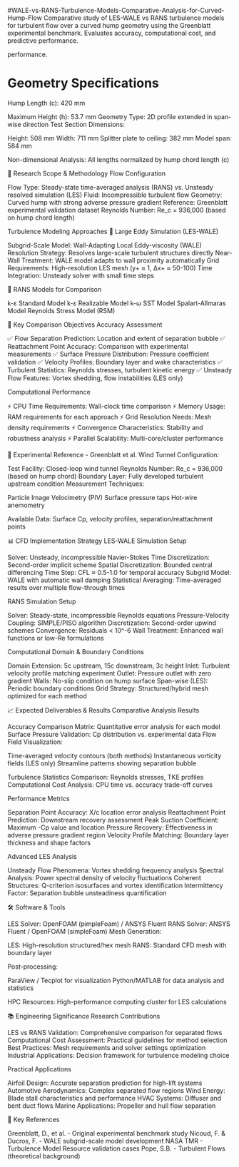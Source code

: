 #WALE-vs-RANS-Turbulence-Models-Comparative-Analysis-for-Curved-Hump-Flow
Comparative study of LES-WALE vs RANS turbulence models for turbulent flow over a curved hump geometry using the Greenblatt experimental benchmark. Evaluates accuracy, computational cost, and predictive performance.


performance.
   # Geometry Specifications

Hump Length (c): 420 mm

Maximum Height (h): 53.7 mm
Geometry Type: 2D profile extended in span-wise direction
Test Section Dimensions:

Height: 508 mm
Width: 711 mm
Splitter plate to ceiling: 382 mm
Model span: 584 mm


Non-dimensional Analysis: All lengths normalized by hump chord length (c)

🔬 Research Scope & Methodology
Flow Configuration

Flow Type: Steady-state time-averaged analysis (RANS) vs. Unsteady resolved simulation (LES)
Fluid: Incompressible turbulent flow
Geometry: Curved hump with strong adverse pressure gradient
Reference: Greenblatt experimental validation dataset
Reynolds Number: Re_c = 936,000 (based on hump chord length)

Turbulence Modeling Approaches
🌊 Large Eddy Simulation (LES-WALE)

Subgrid-Scale Model: Wall-Adapting Local Eddy-viscosity (WALE)
Resolution Strategy: Resolves large-scale turbulent structures directly
Near-Wall Treatment: WALE model adapts to wall proximity automatically
Grid Requirements: High-resolution LES mesh (y+ ≈ 1, Δx+ ≈ 50-100)
Time Integration: Unsteady solver with small time steps

🔄 RANS Models for Comparison

k-ε Standard Model
k-ε Realizable Model
k-ω SST Model
Spalart-Allmaras Model
Reynolds Stress Model (RSM)

🎯 Key Comparison Objectives
Accuracy Assessment

✅ Flow Separation Prediction: Location and extent of separation bubble
✅ Reattachment Point Accuracy: Comparison with experimental measurements
✅ Surface Pressure Distribution: Pressure coefficient validation
✅ Velocity Profiles: Boundary layer and wake characteristics
✅ Turbulent Statistics: Reynolds stresses, turbulent kinetic energy
✅ Unsteady Flow Features: Vortex shedding, flow instabilities (LES only)

Computational Performance

⚡ CPU Time Requirements: Wall-clock time comparison
⚡ Memory Usage: RAM requirements for each approach
⚡ Grid Resolution Needs: Mesh density requirements
⚡ Convergence Characteristics: Stability and robustness analysis
⚡ Parallel Scalability: Multi-core/cluster performance

🔬 Experimental Reference - Greenblatt et al.
Wind Tunnel Configuration:

Test Facility: Closed-loop wind tunnel
Reynolds Number: Re_c = 936,000 (based on hump chord)
Boundary Layer: Fully developed turbulent upstream condition
Measurement Techniques:

Particle Image Velocimetry (PIV)
Surface pressure taps
Hot-wire anemometry


Available Data: Surface Cp, velocity profiles, separation/reattachment points

📊 CFD Implementation Strategy
LES-WALE Simulation Setup

Solver: Unsteady, incompressible Navier-Stokes
Time Discretization: Second-order implicit scheme
Spatial Discretization: Bounded central differencing
Time Step: CFL ≈ 0.5-1.0 for temporal accuracy
Subgrid Model: WALE with automatic wall damping
Statistical Averaging: Time-averaged results over multiple flow-through times

RANS Simulation Setup

Solver: Steady-state, incompressible Reynolds equations
Pressure-Velocity Coupling: SIMPLE/PISO algorithm
Discretization: Second-order upwind schemes
Convergence: Residuals < 10^-6
Wall Treatment: Enhanced wall functions or low-Re formulations

Computational Domain & Boundary Conditions

Domain Extension: 5c upstream, 15c downstream, 3c height
Inlet: Turbulent velocity profile matching experiment
Outlet: Pressure outlet with zero gradient
Walls: No-slip condition on hump surface
Span-wise (LES): Periodic boundary conditions
Grid Strategy: Structured/hybrid mesh optimized for each method

📈 Expected Deliverables & Results
Comparative Analysis Results

Accuracy Comparison Matrix: Quantitative error analysis for each model
Surface Pressure Validation: Cp distribution vs. experimental data
Flow Field Visualization:

Time-averaged velocity contours (both methods)
Instantaneous vorticity fields (LES only)
Streamline patterns showing separation bubble


Turbulence Statistics Comparison: Reynolds stresses, TKE profiles
Computational Cost Analysis: CPU time vs. accuracy trade-off curves

Performance Metrics

Separation Point Accuracy: X/c location error analysis
Reattachment Point Prediction: Downstream recovery assessment
Peak Suction Coefficient: Maximum -Cp value and location
Pressure Recovery: Effectiveness in adverse pressure gradient region
Velocity Profile Matching: Boundary layer thickness and shape factors

Advanced LES Analysis

Unsteady Flow Phenomena: Vortex shedding frequency analysis
Spectral Analysis: Power spectral density of velocity fluctuations
Coherent Structures: Q-criterion isosurfaces and vortex identification
Intermittency Factor: Separation bubble unsteadiness quantification

🛠️ Software & Tools

LES Solver: OpenFOAM (pimpleFoam) / ANSYS Fluent
RANS Solver: ANSYS Fluent / OpenFOAM (simpleFoam)
Mesh Generation:

LES: High-resolution structured/hex mesh
RANS: Standard CFD mesh with boundary layer


Post-processing:

ParaView / Tecplot for visualization
Python/MATLAB for data analysis and statistics


HPC Resources: High-performance computing cluster for LES calculations

📚 Engineering Significance
Research Contributions

LES vs RANS Validation: Comprehensive comparison for separated flows
Computational Cost Assessment: Practical guidelines for method selection
Best Practices: Mesh requirements and solver settings optimization
Industrial Applications: Decision framework for turbulence modeling choice

Practical Applications

Airfoil Design: Accurate separation prediction for high-lift systems
Automotive Aerodynamics: Complex separated flow regions
Wind Energy: Blade stall characteristics and performance
HVAC Systems: Diffuser and bent duct flows
Marine Applications: Propeller and hull flow separation

📖 Key References

Greenblatt, D., et al. - Original experimental benchmark study
Nicoud, F. & Ducros, F. - WALE subgrid-scale model development
NASA TMR - Turbulence Model Resource validation cases
Pope, S.B. - Turbulent Flows (theoretical background)
